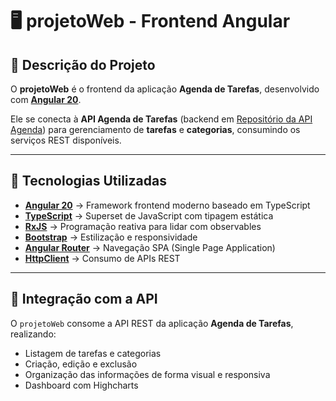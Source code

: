 # 🖥️ projetoWeb - Frontend Angular

## 📖 Descrição do Projeto
O **projetoWeb** é o frontend da aplicação **Agenda de Tarefas**, desenvolvido com **[Angular 20](https://angular.dev/)**.  

Ele se conecta à **API Agenda de Tarefas** (backend em [Repositório da API Agenda](https://github.com/DiegooQuaresma/apiAgendaTarefas)) para gerenciamento de **tarefas** e **categorias**, consumindo os serviços REST disponíveis.  

---

## 🚀 Tecnologias Utilizadas
- **[Angular 20](https://angular.dev/)** → Framework frontend moderno baseado em TypeScript  
- **[TypeScript](https://www.typescriptlang.org/)** → Superset de JavaScript com tipagem estática  
- **[RxJS](https://rxjs.dev/)** → Programação reativa para lidar com observables  
- **[Bootstrap](https://getbootstrap.com/)** → Estilização e responsividade  
- **[Angular Router](https://angular.dev/guide/routing-overview)** → Navegação SPA (Single Page Application)  
- **[HttpClient](https://angular.dev/guide/http)** → Consumo de APIs REST  

---

## 🔄 Integração com a API
O `projetoWeb` consome a API REST da aplicação **Agenda de Tarefas**, realizando:  
- Listagem de tarefas e categorias  
- Criação, edição e exclusão  
- Organização das informações de forma visual e responsiva  
- Dashboard com Highcharts